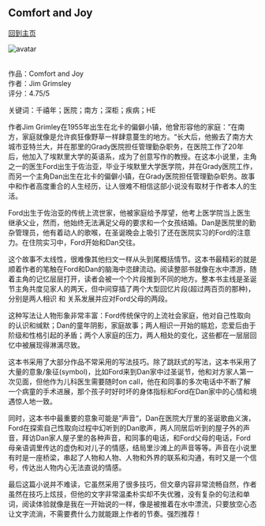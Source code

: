 ## Comfort and Joy
[回到主页](https://boheme130.github.io/Fiction.git.io/)

![avatar](https://static01.nyt.com/images/2020/06/04/fashion/04VIRUS-FIRSTPERSON-BOYFRIEND/04VIRUS-FIRSTPERSON-BOYFRIEND-superJumbo.jpg)
<br>
<br>


作品：Comfort and Joy <br>
作者：Jim Grimsley <br>
评分：4.75/5 <br>

关键词：千禧年；医院；南方；深柜；疾病；HE

作者Jim Grimley在1955年出生在北卡的偏僻小镇，他曾形容他的家庭：”在南方，家庭就像是允许疯狂像野草一样肆意蔓生的地方。“长大后，他搬去了南方大城市亚特兰大，并在那里的Grady医院担任管理勤杂职务，在医院工作了20年后，他加入了埃默里大学的英语系，成为了创意写作的教授。在这本小说里，主角之一的医生Ford出生于佐治亚，毕业于埃默里大学医学院，并在Grady医院工作，而另一个主角Dan出生在北卡的偏僻小镇，在Grady医院担任管理勤杂职务。故事中和作者高度重合的人生经历，让人很难不相信这部小说没有取材于作者本人的生活。

Ford出生于佐治亚的传统上流世家，他被家庭给予厚望，他考上医学院当上医生继承父业，然而，他始终无法满足父母的要求和一个女孩结婚。Dan是医院里的勤杂管理员，他有着动人的歌喉，在圣诞晚会上吸引了还在医院实习的Ford的注意力。在住院实习中，Ford开始和Dan交往。

这个故事不太线性，很难像其他扫文一样从头到尾概括情节。这本书最精彩的就是顺着作者的笔触在Ford和Dan的脑海中恣肆流动。阅读整部书就像在水中漂游，随着主角的记忆层层打开，读者会被一个个片段推到不同的地方。整本书主线是圣诞节主角共度见家人的两天，但中间穿插了两个大型回忆片段(超过两百页的那种)，分别是两人相识 和 关系发展并应对Ford父母的两段。

这种写法让人物形象非常丰富：Ford传统保守的上流社会家庭，他对自己性取向的认识和缄默；Dan的童年阴影，家庭故事；两人相识一开始的尴尬，恋爱后由于阶级和性格引起的矛盾；两个人家庭的压力，两人相处的变化，这些都在一层层回忆中被展现得淋漓尽致。

这本书采用了大部分作品不常采用的写法技巧。除了跳跃式的写法，这本书采用了大量的意象/象征(symbol)，比如Ford来到Dan家中过圣诞节，他和对方家人第一次见面，但他作为儿科医生需要随时on call，他在和同事的多次电话中不断了解一个病童的手术进展，那个孩子时好时坏的身体指标和Ford在Dan家中的心情和境遇惊人地一致。

同时，这本书中最重要的意象可能是”声音“，Dan在医院大厅里的圣诞歌曲义演，Ford在探索自己性取向过程中幻听到的Dan歌声，两人同居后听到的屋子外的声音，拜访Dan家人屋子里的各种声音，和同事的电话，和Ford父母的电话，Ford母亲语调里传达的虚伪和对儿子的情感，结局里沙滩上的声音等等。声音在小说里有时是一座桥梁，串起了人物和人物、人物和外界的联系和沟通，有时又是一个信号，传达出人物内心无法直说的情感。

最后这篇小说并不难读，它虽然采用了很多技巧，但文章内容非常流畅自然，作者虽然在技巧上炫技，但他的文字非常温柔朴实却不失优雅，没有复杂的句法和单词，阅读体验就像是我在一开始说的一样，像是被推着在水中漂流，只要放空心态让文字流淌，不需要费什么力就能跟上作者的节奏。强烈推荐！